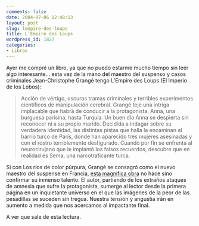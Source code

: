 ```yaml
---
comments: false
date: 2004-07-06 12:48:13
layout: post
slug: lempire-des-loups
title: L’Empire des Loups
wordpress_id: 1827
categories:
- Libros
---
```


Ayer me compré un libro, ya que no puedo estarme mucho tiempo sin leer algo interesante… esta vez de la mano del maestro del suspenso y casos criminales Jean-Christophe Grangé tengo L’Empire des Loups (El Imperio de los Lobos):





> Acción de vértigo, oscuras tramas criminales y terribles experimentos científicos de manipulación cerebral. Grangé teje una intriga implacable que habrá de conducir a la protagonista, Anna, una burguesa parisina, hasta Turquía. Un buen día Anna se despierta sin reconocer ni a su propio marido. Decidida a indagar sobre su verdadera identidad, las distintas pistas que halla la encaminan al barrio turco de París, donde han aparecido tres mujeres asesinadas y con el rostro terriblemente desfigurado. Cuando por fin se enfrenta al neurocirujano que le implantó los falsos recuerdos, descubre que en realidad es Sema, una narcotraficante turca.





Si con Los ríos de color púrpura, Grangé se consagró como el nuevo maestro del suspense en Francia, [esta magnífica obra](http://rivieres.pourpres.free.fr/empire.htm) no hace sino confirmar su inmenso talento. El autor, partiendo de los extraños ataques de amnesia que sufre la protagonista, sumerge al lector desde la primera página en un inquietante universo en el que las imágenes de la peor de las pesadillas se suceden sin tregua. Nuestra tensión y angustia irán en aumento a medida que nos acercamos al impactante final.





A ver que sale de esta lectura.




 
